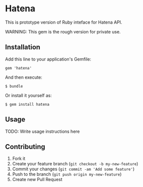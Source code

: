 # Hatena

This is prototype version of Ruby inteface for Hatena API.

WARNING: This gem is the rough version for private use.

## Installation

Add this line to your application's Gemfile:

    gem 'hatena'

And then execute:

    $ bundle

Or install it yourself as:

    $ gem install hatena

## Usage

TODO: Write usage instructions here

## Contributing

1. Fork it
2. Create your feature branch (`git checkout -b my-new-feature`)
3. Commit your changes (`git commit -am 'Add some feature'`)
4. Push to the branch (`git push origin my-new-feature`)
5. Create new Pull Request
